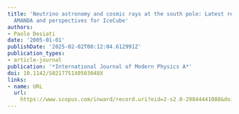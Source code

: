 ```yaml
---
title: 'Neutrino astronomy and cosmic rays at the south pole: Latest results from
  AMANDA and perspectives for IceCube'
authors:
- Paolo Desiati
date: '2005-01-01'
publishDate: '2025-02-02T00:12:04.612991Z'
publication_types:
- article-journal
publication: '*International Journal of Modern Physics A*'
doi: 10.1142/S0217751X0503048X
links:
- name: URL
  url: 
    https://www.scopus.com/inward/record.uri?eid=2-s2.0-29844441088&doi=10.1142%2fS0217751X0503048X&partnerID=40&md5=3291438846d22e6f5d3e792b39126e24
---
```

